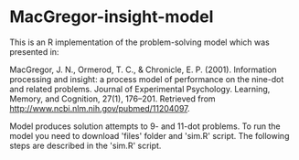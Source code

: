 # MacGregor-insight-model

This is an R implementation of the problem-solving model which was presented in: 

MacGregor, J. N., Ormerod, T. C., & Chronicle, E. P. (2001). Information processing and insight: a process model of performance on the nine-dot and related problems. Journal of Experimental Psychology. Learning, Memory, and Cognition, 27(1), 176–201. Retrieved from http://www.ncbi.nlm.nih.gov/pubmed/11204097.

Model produces solution attempts to 9- and 11-dot problems. 
To run the model you need to download 'files' folder and 'sim.R' script. The following steps are described in the 'sim.R' script.


